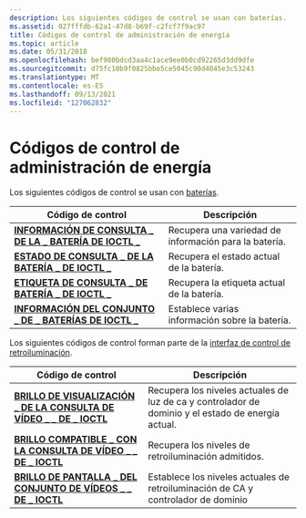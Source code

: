 ```yaml
---
description: Los siguientes códigos de control se usan con baterías.
ms.assetid: 027fffdb-62a1-47d8-b69f-c2fcf7f9ac97
title: Códigos de control de administración de energía
ms.topic: article
ms.date: 05/31/2018
ms.openlocfilehash: bef980bdcd3aa4c1ace9ee0b0cd92265d3dd9dfe
ms.sourcegitcommit: d75fc10b9f0825bbe5ce5045c90d4045e3c53243
ms.translationtype: MT
ms.contentlocale: es-ES
ms.lasthandoff: 09/13/2021
ms.locfileid: "127062832"
---
```

# <a name="power-management-control-codes"></a>Códigos de control de administración de energía

Los siguientes códigos de control se usan con [baterías](battery-information.md).



| Código de control                                                                  | Descripción                                        |
|-------------------------------------------------------------------------------|----------------------------------------------------|
| [**INFORMACIÓN DE CONSULTA \_ DE LA \_ BATERÍA DE IOCTL \_**](ioctl-battery-query-information.md) | Recupera una variedad de información para la batería. |
| [**ESTADO DE CONSULTA \_ DE LA BATERÍA \_ DE IOCTL \_**](ioctl-battery-query-status.md)           | Recupera el estado actual de la batería.      |
| [**ETIQUETA DE CONSULTA \_ DE BATERÍA \_ DE IOCTL \_**](ioctl-battery-query-tag.md)                 | Recupera la etiqueta actual de la batería.               |
| [**INFORMACIÓN DEL CONJUNTO \_ DE \_ BATERÍAS DE IOCTL \_**](ioctl-battery-set-information.md)     | Establece varias información sobre la batería.                  |



 

Los siguientes códigos de control forman parte de la [interfaz de control de retroiluminación](backlight-control-interface.md).



| Código de control                                                                                 | Descripción                                                                   |
|----------------------------------------------------------------------------------------------|-------------------------------------------------------------------------------|
| [**BRILLO DE VISUALIZACIÓN \_ DE LA CONSULTA DE VÍDEO \_ \_ DE \_ IOCTL**](ioctl-video-query-display-brightness.md)     | Recupera los niveles actuales de luz de ca y controlador de dominio y el estado de energía actual. |
| [**BRILLO COMPATIBLE \_ CON LA CONSULTA DE VÍDEO \_ \_ DE \_ IOCTL**](ioctl-video-query-supported-brightness.md) | Recupera los niveles de retroiluminación admitidos.                                     |
| [**BRILLO DE PANTALLA \_ DEL CONJUNTO DE VÍDEOS \_ \_ DE \_ IOCTL**](ioctl-video-set-display-brightness.md)         | Establece los niveles actuales de retroiluminación de CA y controlador de dominio                                   |



 

 

 



